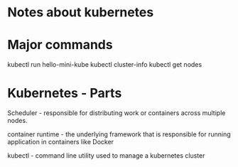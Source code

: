 # Notes about kubernetes

# Major commands

kubectl run hello-mini-kube
kubectl cluster-info
kubectl get nodes

# Kubernetes - Parts

Scheduler - responsible for distributing work or containers across multiple nodes.<br/>

container runtime - the underlying framework that is responsible for running application in containers like Docker <br/>

kubectl - command line utility used to manage a kubernetes cluster <br/>
